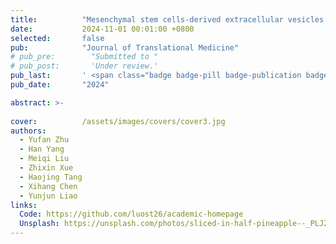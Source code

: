```yaml
---
title:          "Mesenchymal stem cells-derived extracellular vesicles for wound healing and skin regeneration: A systematic review and meta-analysis of preclinical studies."
date:           2024-11-01 00:01:00 +0800
selected:       false
pub:            "Journal of Translational Medicine"
# pub_pre:        "Submitted to "
# pub_post:       'Under review.'
pub_last:       ' <span class="badge badge-pill badge-publication badge-success">Spotlight</span>'
pub_date:       "2024"

abstract: >-
  
cover:          /assets/images/covers/cover3.jpg
authors:
  - Yufan Zhu
  - Han Yang
  - Meiqi Liu
  - Zhixin Xue
  - Haojing Tang
  - Xihang Chen
  - Yunjun Liao
links:
  Code: https://github.com/luost26/academic-homepage
  Unsplash: https://unsplash.com/photos/sliced-in-half-pineapple--_PLJZmHZzk
---
```

